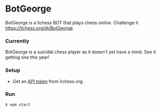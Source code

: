 # BotGeorge
BotGeorge is a lichess BOT that plays chess online. Challenge it https://lichess.org/@/BotGeorge. 

### Currently
BotGeorge is a suicidal chess player as it doesn't yet have a mind. See it getting one this year!

### Setup

- Get an [API token](https://lichess.org/account/oauth/token) from lichess.org.

### Run

```bash
$ npm start
```

